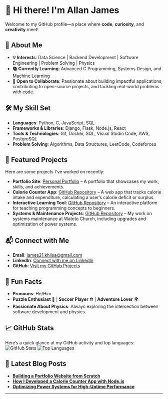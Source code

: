 # 👋 Hi there! I'm Allan James

Welcome to my GitHub profile—a place where **code**, **curiosity**, and **creativity** meet!

## 👀 About Me
- **💡 Interests**: Data Science | Backend Development | Software Engineering | Problem Solving | Physics
- **📚 Currently Learning**: Advanced C Programming, Systems Design, and Machine Learning
- **🤝 Open to Collaborate**: Passionate about building impactful applications, contributing to open-source projects, and tackling real-world problems with code.

## 🛠️ My Skill Set
- **Languages**: Python, C, JavaScript, SQL
- **Frameworks & Libraries**: Django, Flask, Node.js, React
- **Tools & Technologies**: Git, Docker, SQL, Visual Studio Code, AWS, PostgreSQL
- **Problem Solving**: Algorithms, Data Structures, LeetCode, Codeforces

## 🌟 Featured Projects
Here are some projects I've worked on recently:
- **Portfolio Site**: [Personal Portfolio](https://github.com/allanjames-prog/portfolio-site) – A portfolio that showcases my work, skills, and achievements.
- **Calorie Counter App**: [GitHub Repository](https://github.com/allanjames-prog/calorie-counter) – A web app that tracks calorie intake and expenditure, calculating a user’s calorie deficit or surplus.
- **Interactive Learning Tool**: [GitHub Repository](https://github.com/allanjames-prog/interactive-learning-tool) – An interactive platform for teaching programming concepts to beginners.
- **Systems & Maintenance Projects**: [GitHub Repository](https://github.com/allanjames-prog/systems-maintenance) – My work on systems maintenance at Watoto Church, including upgrades and optimization of power systems.

## 📬 Connect with Me
- **Email**: [james21.khiisa@gmail.com](mailto:james21.khiisa@gmail.com)
- **LinkedIn**: [Connect with me on LinkedIn](https://www.linkedin.com/in/allanjames)
- **GitHub**: [Visit my GitHub Projects](https://github.com/allanjames-prog)

## 🎉 Fun Facts
- **Pronouns**: He/Him
- **Puzzle Enthusiast** 🧩 | **Soccer Player** ⚽ | **Adventure Lover** 🌍 
- **Passionate About Physics**: Always exploring the intersection between software development and physics.

## 📈 GitHub Stats
Here’s a quick glance at my GitHub activity and top languages:
![GitHub Stats](https://github-readme-stats.vercel.app/api?username=allanjames-prog&show_icons=true&theme=radical)
![Top Languages](https://github-readme-stats.vercel.app/api/top-langs/?username=allanjames-prog&layout=compact&theme=radical)

## 🚀 Latest Blog Posts
- [**Building a Portfolio Website from Scratch**](https://medium.com/@allanjames)
- [**How I Developed a Calorie Counter App with Node.js**](https://medium.com/@allanjames)
- [**Optimizing Power Systems for High-Uptime Performance**](https://medium.com/@allanjames)

---

<!---  
allanjames-prog/allanjames-prog is a ✨ special ✨ repository because its `README.md` (this file) appears on your GitHub profile.  
You can click the Preview link to take a look at your changes.  
--->
